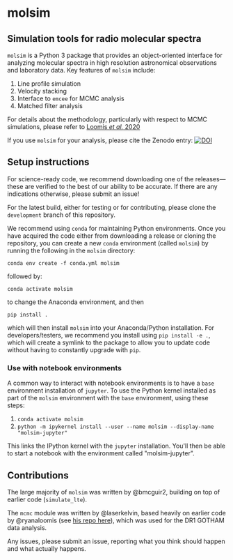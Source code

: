 # molsim

## Simulation tools for radio molecular spectra

`molsim` is a Python 3 package that provides an object-oriented interface for analyzing molecular spectra in high resolution astronomical observations and laboratory data. Key features of `molsim` include:

1. Line profile simulation
2. Velocity stacking
3. Interface to `emcee` for MCMC analysis
4. Matched filter analysis

For details about the methodology, particularly with respect to MCMC simulations, please refer to [Loomis _et al._ 2020](https://arxiv.org/abs/2009.11900)

If you use `molsim` for your analysis, please cite the Zenodo entry: [![DOI](https://zenodo.org/badge/DOI/10.5281/zenodo.4560750.svg)](https://doi.org/10.5281/zenodo.4560750)

## Setup instructions

For science-ready code, we recommend downloading one of the releases—these are verified to the best of our ability to be accurate. If there are any indications otherwise, please submit an issue!

For the latest build, either for testing or for contributing, please clone the `development` branch of this repository.

We recommend using `conda` for maintaining Python environments. Once you have acquired the code either from downloading a release or cloning the repository, you can create a new `conda` environment (called `molsim`) by running the following in the `molsim` directory:

`conda env create -f conda.yml molsim`

followed by:

`conda activate molsim`

to change the Anaconda environment, and then

`pip install .`

which will then install `molsim` into your Anaconda/Python installation. For developers/testers, we recommend you install using `pip install -e .`, which will create a symlink to the package to allow you to update code without having to constantly upgrade with `pip`.

### Use with notebook environments

A common way to interact with notebook environments is to have a `base` environment installation of `jupyter`. To use the Python kernel installed as part of the `molsim` environment with the `base` environment, using these steps:

1. `conda activate molsim`
2. `python -m ipykernel install --user --name molsim --display-name "molsim-jupyter"`

This links the IPython kernel with the `jupyter` installation. You'll then be able to start a notebook with the environment called "molsim-jupyter".

## Contributions

The large majority of `molsim` was written by @bmcguir2, building on top of earlier code (`simulate_lte`).

The `mcmc` module was written by @laserkelvin, based heavily on earlier code by @ryanaloomis (see [his repo here](https://github.com/ryanaloomis/TMC1_mcmc_fitting)), which was used for the DR1 GOTHAM data analysis.

Any issues, please submit an issue, reporting what you think should happen and what actually happens.
